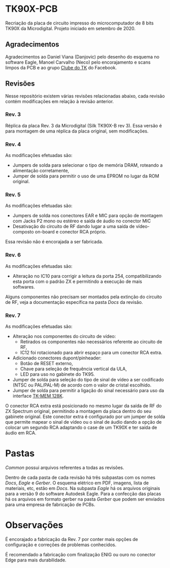 # TK90X-PCB

Recriação da placa de circuito impresso do microcomputador de 8 bits TK90X da Microdigital. Projeto iniciado em setembro de 2020.

## Agradecimentos

Agradecimentos ao Daniel Viana (Danjovic) pelo desenho do esquema no software Eagle, Manoel Carvalho (Neco) pelo encorajamento e scans limpos da PCB e ao grupo [Clube do TK](https://www.facebook.com/groups/clubedotk) do Facebook.

## Revisões

Nesse repositório existem várias revisões relacionadas abaixo, cada revisão contém modificações em relação à revisão anterior.

### Rev. 3

Réplica da placa Rev. 3 da Microdigital (Silk TK90X-B rev 3). Essa versão é para montagem de uma réplica da placa original, sem modificações.

### Rev. 4

As modificações efetuadas são:
- Jumpers de solda para selecionar o tipo de memória DRAM, roteando a alimentação corretamente,
- Jumper de solda para permitir o uso de uma EPROM no lugar da ROM original.

### Rev. 5

As modificações efetuadas são:
- Jumpers de solda nos conectores EAR e MIC para opção de montagem com Jacks P2 mono ou estéreo e saída de áudio no conector MIC
-  Desativação do circuito de RF dando lugar a uma saída de vídeo-composto on-board e conector RCA próprio.

Essa revisão não é encorajada a ser fabricada.

### Rev. 6

As modificações efetuadas são:
- Alteração no IC10 para corrigir a leitura da porta 254, compatibilizando esta porta com o padrão ZX e permitindo a execução de mais softwares.

Alguns componentes não precisam ser montados pela extinção do circuito de RF, veja a documentação específica na pasta *Docs* da revisão.

### Rev. 7

As modificações efetuadas são:
- Alteração nos componentes do circuito de vídeo:
  - Retirados os componentes não necessários referente ao circuito de RF,
  - IC12 foi rotacionado para abrir espaço para um conector RCA extra.
- Adicionado conectores dupont/pinheader:
  - Botão de RESET externo,
  - Chave para seleção de frequência vertical da ULA,
  - LED para uso no gabinete do TK95.
- Jumper de solda para seleção do tipo de sinal de vídeo a ser codificado (NTSC ou PAL/PAL-M) de acordo com o valor de cristal escolhido.
- Jumper de solda para permitir a ligação do sinal necessário para uso da interface [TK-MEM 128K](http://www.luccas.com.br/index.php/8-bits/artigos/23-preparando-o-tk90x-tk95-para-a-tkmem-128).

O conector RCA extra está posicionado no mesmo lugar da saída de RF do ZX Spectrum original, permitindo a montagem da placa dentro do seu gabinete original. Este conector extra é configurado por um jumper de solda que permite mapear o sinal de vídeo ou o sinal de áudio dando a opção de colocar um segundo RCA adaptando o case de um TK90X e ter saída de áudio em RCA.

# Pastas

*Common* possui arquivos referentes a todas as revisões.

Dentro de cada pasta de cada revisão há três subpastas com os nomes *Docs*, *Eagle* e *Gerber*. O esquema elétrico em PDF, imagens, lista de materiais, etc, estão em *Docs*. Na subpasta *Eagle* há os arquivos originais para a versão 9 do software Autodesk Eagle. Para a confecção das placas há os arquivos em formato gerber na pasta *Gerber* que podem ser enviados para uma empresa de fabricação de PCBs.

# Observações

É encorajado a fabricação da Rev. 7 por conter mais opções de configuração e correções de problemas conhecidos.

É recomendado a fabricação com finalização ENIG ou ouro no conector Edge para mais durabilidade.
